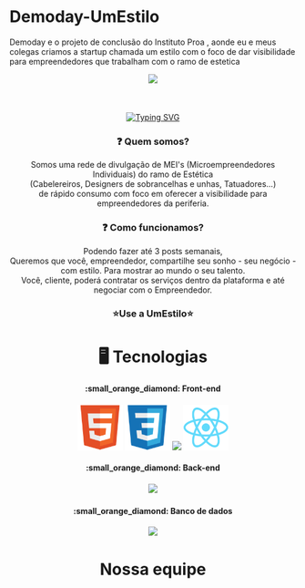 # Demoday-UmEstilo
Demoday e o projeto de conclusão do Instituto Proa , aonde eu e meus colegas criamos a startup chamada um estilo com o foco de dar visibilidade para empreendedores que trabalham com o ramo de estetica


<div align="center">
<img src="https://media.discordapp.net/attachments/1052029956865151072/1053785134945534013/image.png?width=444&height=427">

<br></br>
[![Typing SVG](https://readme-typing-svg.herokuapp.com/?color=FF5500&size=35&center=true&vCenter=true&width=1000&lines=Conheça+a+UmEstilo+:%29)](https://git.io/typing-svg)

<h3 align="center">❓ Quem somos?</h3>
<p>Somos uma rede de divulgação de MEI's (Microempreendedores Individuais) do ramo de Estética <br>(Cabelereiros, Designers de sobrancelhas e unhas, Tatuadores...)<br> de rápido consumo com foco em oferecer a visibilidade para empreendedores da periferia.</p>

<h3 align="center">❓ Como funcionamos?</h3>
<p>Podendo fazer até 3 posts semanais,<br> Queremos que você, empreendedor, compartilhe seu sonho - seu negócio - com estilo. Para mostrar ao mundo o seu talento.<br>Você, cliente, poderá contratar os serviços dentro da plataforma e até negociar com o Empreendedor.</p>
<h3 align="center">⭐Use a UmEstilo⭐</h3>

</div>

<div align="center">
  <h1>🖥️ Tecnologias</h1>
  <h4>:small_orange_diamond: Front-end<h4>
  <img src="https://raw.githubusercontent.com/devicons/devicon/master/icons/html5/html5-original.svg" width="80px">
  <img src="https://raw.githubusercontent.com/devicons/devicon/master/icons/css3/css3-original.svg" width="80px">
  <img src="https://icongr.am/devicon/javascript-original.svg?size=100&color=currentColor" width="80px">
  <img src="https://raw.githubusercontent.com/devicons/devicon/master/icons/react/react-original.svg" width="80px"  />
  
<h4>:small_orange_diamond: Back-end<h4>
  <img src="https://icongr.am/devicon/java-original.svg?size=100&color=currentColor" width="80px">
  
<h4>:small_orange_diamond: Banco de dados<h4>
  <img src="https://icongr.am/devicon/mysql-original-wordmark.svg?size=100&color=currentColor" width="120px">
 

 </div>
</div>
  <div align="center">
    <h1>Nossa equipe</h1>
    


